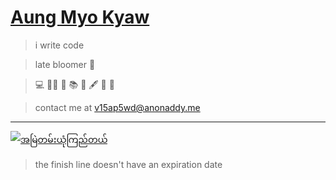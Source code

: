 # [Aung Myo Kyaw](https://www.aungmyokyaw.com)

> i write code

> late bloomer 🌸

> 💻 🧘‍♂️ 📝 📚 📖 🖋️ 🎸 🌸

> contact me at v15ap5wd@anonaddy.me

---

[![အမြဲတမ်းယုံကြည်တယ်](https://img.youtube.com/vi/NIMraiKY_8c/0.jpg)](https://youtu.be/NIMraiKY_8c)

> the finish line doesn't have an expiration date
